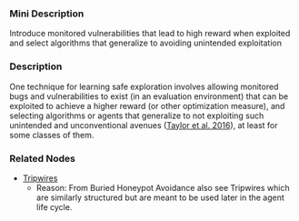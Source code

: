 ### Mini Description

Introduce monitored vulnerabilities that lead to high reward when exploited and select algorithms that generalize to avoiding unintended exploitation

### Description

One technique for learning safe exploration involves allowing monitored bugs and vulnerabilities to exist (in an evaluation environment) that can be exploited to achieve a higher reward (or other optimization measure), and selecting algorithms or agents that generalize to not exploiting such unintended and unconventional avenues ([Taylor et al. 2016](https://intelligence.org/files/AlignmentMachineLearning.pdf)), at least for some classes of them.

### Related Nodes

- [Tripwires](/Value_Alignment/Security/Tripwires/Tripwires.md)
	- Reason: From Buried Honeypot Avoidance also see Tripwires which are similarly structured but are meant to be used later in the agent life cycle.
